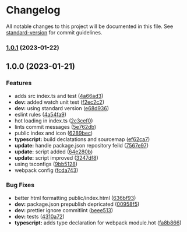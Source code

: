 # Changelog

All notable changes to this project will be documented in this file. See [standard-version](https://github.com/conventional-changelog/standard-version) for commit guidelines.

### [1.0.1](https://github.com/USER/REPO_NAME/compare/v1.0.0...v1.0.1) (2023-01-22)

## 1.0.0 (2023-01-21)


### Features

* adds src index.ts and test ([4a66ad3](https://github.com/USER/REPO_NAME/commit/4a66ad3d401555cad7ac9bd6012dc61ab5bdaba1))
* **dev:** added watch unit test ([f2ec2c2](https://github.com/USER/REPO_NAME/commit/f2ec2c2551b07ffcfc3a295465c70eada75b1fb9))
* **dev:** using standard version ([e68d936](https://github.com/USER/REPO_NAME/commit/e68d936a027a441c5c0ea4422d4d33a41d6dae74))
* eslint rules ([4a54fa9](https://github.com/USER/REPO_NAME/commit/4a54fa9edcdd94b88703dea628ff5912b4fbda67))
* hot loading in index.ts ([2c3cef0](https://github.com/USER/REPO_NAME/commit/2c3cef0c04fffbee0b763d5a77da22754dde8420))
* lints commit messages ([5e762db](https://github.com/USER/REPO_NAME/commit/5e762db967ae54934cfe2889d724998c1973abe2))
* public index and icon ([6289bec](https://github.com/USER/REPO_NAME/commit/6289bec2a8632c89fb433be4d5d13a8978f1e9e4))
* **typescript:** build declatations and sourcemap ([ef62ca7](https://github.com/USER/REPO_NAME/commit/ef62ca7917e7d8f0a6c5407347e5267e3177875c))
* **update:** handle package.json repository feild ([7567e97](https://github.com/USER/REPO_NAME/commit/7567e9779056c7d966a81e75e6f2f64787bb501b))
* **update:** script added ([64e280b](https://github.com/USER/REPO_NAME/commit/64e280b5dffb35fa090515bb39034ca519dbdf95))
* **update:** script improved ([3247df8](https://github.com/USER/REPO_NAME/commit/3247df89f876a6dce05614523af4f20bcdc0322a))
* using tsconfigs ([9bb5128](https://github.com/USER/REPO_NAME/commit/9bb51282b8da855748a2ffcd4be8a3a5b1c1f02e))
* webpack config ([fcda743](https://github.com/USER/REPO_NAME/commit/fcda7431eefed5a76cb7722c7f0ada179d2fc03d))


### Bug Fixes

* better html formatting public/index.html ([636bf93](https://github.com/USER/REPO_NAME/commit/636bf93e9e56c109b4ad20efa30e3fe985680985))
* **dev:** package.json prepublish depricated ([00958f5](https://github.com/USER/REPO_NAME/commit/00958f5dd1e63a48111dd99fd203fba8225f53cd))
* **dev:** prettier ignore commitlint ([beee513](https://github.com/USER/REPO_NAME/commit/beee51377d9963562f804f5c93e168c9cef58577))
* **dev:** tests ([4310a72](https://github.com/USER/REPO_NAME/commit/4310a721ef16abcbfc74068bd4bf860ab4e2727c))
* **typescript:** adds type declaration for webpack module.hot ([fa8b866](https://github.com/USER/REPO_NAME/commit/fa8b8665e8c39fd3998ef01446d7e7e647a58fca))
